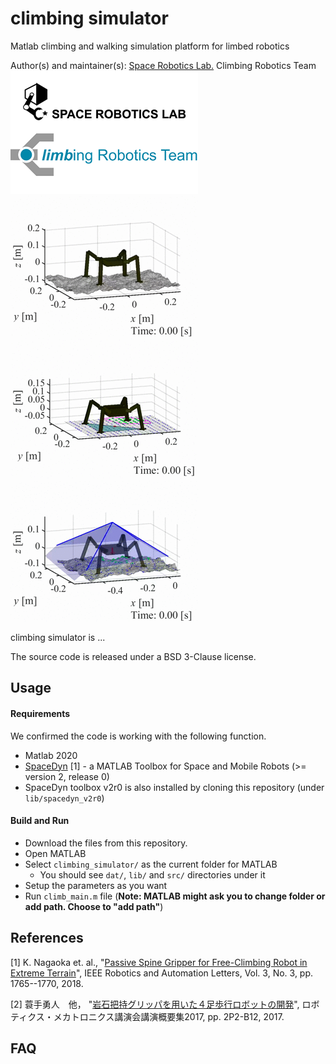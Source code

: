 # climbing simulator
Matlab climbing and walking simulation platform for limbed robotics

Author(s) and maintainer(s): [Space Robotics Lab.](http://www.astro.mech.tohoku.ac.jp/e/index.html) Climbing Robotics Team
![logo.png](.\docs\media\logo.png)![ex1_uneven_dynamic_fixed_stride.gif](.\docs\media\ex1_uneven_dynamic_fixed_stride.gif)
![ex2_flat_kinematic_Uno-gait-planning.gif](.\docs\media\ex2_flat_kinematic_Uno-gait-planning.gif) ![ex3_uneven_dynamic_Uno-gait-planning_stability_polyhedron.gif](.\docs\media\ex3_uneven_dynamic_Uno-gait-planning_stability_polyhedron.gif)

climbing simulator is ...

The source code is released under a BSD 3-Clause license.

## Usage

#### Requirements
We confirmed the code is working with the following function.
- Matlab 2020
- [SpaceDyn](http://www.astro.mech.tohoku.ac.jp/spacedyn/) [1] - a MATLAB Toolbox for Space and Mobile Robots (>= version 2, release 0)
- SpaceDyn toolbox v2r0 is also installed by cloning this repository (under `lib/spacedyn_v2r0`)

#### Build and Run
- Download the files from this repository.
- Open MATLAB
- Select `climbing_simulator/` as the current folder for MATLAB
  * You should see `dat/`, `lib/` and `src/` directories under it
- Setup the parameters as you want
- Run `climb_main.m` file (**Note: MATLAB might ask you to change folder or add path. Choose to "add path"**)

## References
[1] K. Nagaoka et. al., "[Passive Spine Gripper for Free-Climbing Robot in Extreme Terrain](https://ieeexplore.ieee.org/document/8260908)", IEEE Robotics and Automation Letters, Vol. 3, No. 3, pp. 1765--1770, 2018.

[2] 蓑手勇人　他， "[岩石把持グリッパを用いた４足歩行ロボットの開発](https://www.jstage.jst.go.jp/article/jsmermd/2017/0/2017_2P2-B12/_article/-char/ja/)", ロボティクス・メカトロニクス講演会講演概要集2017, pp. 2P2-B12, 2017.

## FAQ